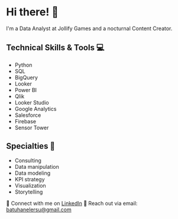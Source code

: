 # Hi there! 👋

I'm a Data Analyst at Jollify Games and a nocturnal Content Creator.

## Technical Skills & Tools 💻
- Python
- SQL
- BigQuery
- Looker
- Power BI
- Qlik
- Looker Studio
- Google Analytics
- Salesforce
- Firebase
- Sensor Tower

## Specialties 🎯
- Consulting
- Data manipulation
- Data modeling
- KPI strategy
- Visualization
- Storytelling

🔗 Connect with me on [LinkedIn](https://www.linkedin.com/in/batuhan-bilge-elersu/)
📧 Reach out via email: batuhanelersu@gmail.com
